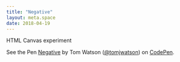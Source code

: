 ```yaml
---
title: "Negative"
layout: meta.space
date: 2018-04-19
---
```


HTML Canvas experiment

<p data-height="265" data-theme-id="0" data-slug-hash="JvoQvV" data-default-tab="result" data-user="tomjwatson" data-embed-version="2" data-pen-title="Negative" class="codepen">See the Pen <a href="https://codepen.io/tomjwatson/pen/JvoQvV/">Negative</a> by Tom Watson (<a href="https://codepen.io/tomjwatson">@tomjwatson</a>) on <a href="https://codepen.io">CodePen</a>.</p>
<script async src="https://static.codepen.io/assets/embed/ei.js"></script>
